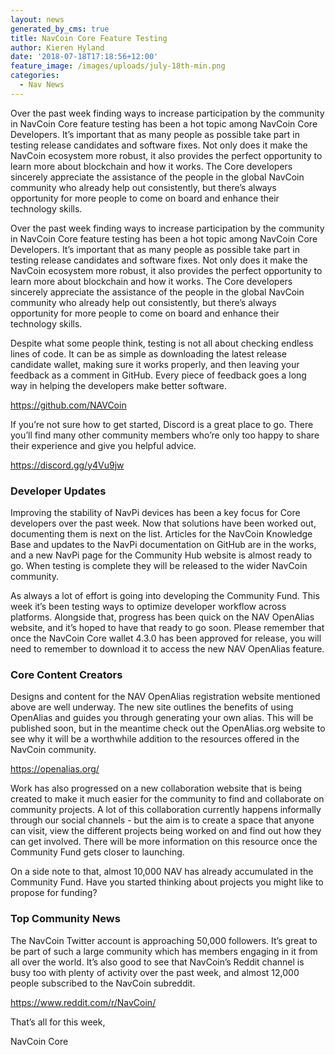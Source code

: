 ```yaml
---
layout: news
generated_by_cms: true
title: NavCoin Core Feature Testing
author: Kieren Hyland
date: '2018-07-18T17:18:56+12:00'
feature_image: /images/uploads/july-18th-min.png
categories:
  - Nav News
---
```

Over the past week finding ways to increase participation by the community in NavCoin Core feature testing has been a hot topic among NavCoin Core Developers. It’s important that as many people as possible take part in testing release candidates and software fixes. Not only does it make the NavCoin ecosystem more robust, it also provides the perfect opportunity to learn more about blockchain and how it works. The Core developers sincerely appreciate the assistance of the people in the global NavCoin community who already help out consistently, but there’s always opportunity for more people to come on board and enhance their technology skills.

Over the past week finding ways to increase participation by the community in NavCoin Core feature testing has been a hot topic among NavCoin Core Developers. It’s important that as many people as possible take part in testing release candidates and software fixes. Not only does it make the NavCoin ecosystem more robust, it also provides the perfect opportunity to learn more about blockchain and how it works. The Core developers sincerely appreciate the assistance of the people in the global NavCoin community who already help out consistently, but there’s always opportunity for more people to come on board and enhance their technology skills.

Despite what some people think, testing is not all about checking endless lines of code. It can be as simple as downloading the latest release candidate wallet, making sure it works properly, and then leaving your feedback as a comment in GitHub. Every piece of feedback goes a long way in helping the developers make better software.

<https://github.com/NAVCoin>

If you’re not sure how to get started, Discord is a great place to go. There you’ll find many other community members who’re only too happy to share their experience and give you helpful advice. 

<https://discord.gg/y4Vu9jw>

### Developer Updates

Improving the stability of NavPi devices has been a key focus for Core developers over the past week. Now that solutions have been worked out, documenting them is next on the list. Articles for the NavCoin Knowledge Base and updates to the NavPi documentation on GitHub are in the works, and a new NavPi page for the Community Hub website is almost ready to go. When testing is complete they will be released to the wider NavCoin community.  

As always a lot of effort is going into developing the Community Fund. This week it’s been testing ways to optimize developer workflow across platforms. Alongside that, progress has been quick on the NAV OpenAlias website, and it’s hoped to have that ready to go soon. Please remember that once the NavCoin Core wallet 4.3.0 has been approved for release, you will need to remember to download it to access the new NAV OpenAlias feature.

### Core Content Creators

Designs and content for the NAV OpenAlias registration website mentioned above are well underway. The new site outlines the benefits of using OpenAlias and guides you through generating your own alias. This will be published soon, but in the meantime check out the OpenAlias.org website to see why it will be a worthwhile addition to the resources offered in the NavCoin community.

<https://openalias.org/>

Work has also progressed on a new collaboration website that is being created to make it much easier for the community to find and collaborate on community projects. A lot of this collaboration currently happens informally through our social channels - but the aim is to create a space that anyone can visit, view the different projects being worked on and find out how they can get involved. There will be more information on this resource once the Community Fund gets closer to launching. 

On a side note to that, almost 10,000 NAV has already accumulated in the Community Fund. Have you started thinking about projects you might like to propose for funding?


### Top Community News
 
The NavCoin Twitter account is approaching 50,000 followers. It’s great to be part of such a large community which has members engaging in it from all over the world. It’s also good to see that NavCoin’s Reddit channel is busy too with plenty of activity over the past week, and almost 12,000 people subscribed to the NavCoin subreddit.

<https://www.reddit.com/r/NavCoin/>

That’s all for this week,

NavCoin Core
